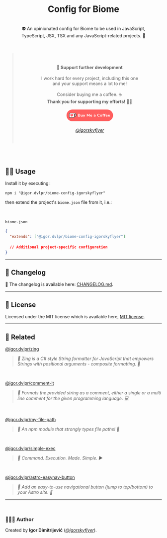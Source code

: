 <h1 align="center">Config for Biome</h1>

<br>

<div align="center">
  👽 An opinionated config for Biome to be used in JavaScript,
  <br>
  TypeScript, JSX, TSX and any JavaScript-related projects. 🐺
</div>

<br>
<br>

<div align="center">
  <blockquote>
    <br>
    <h4>💖 Support further development</h4>
    <span>I work hard for every project, including this one
    <br>
    and your support means a lot to me!
    <br>
    <br>
    Consider buying me a coffee. ☕
    <br>
    <strong>Thank you for supporting my efforts! 🙏😊</strong></span>
    <br>
    <br>
    <a href="https://ko-fi.com/igorskyflyer" target="_blank"><img src="https://raw.githubusercontent.com/igorskyflyer/igorskyflyer/main/assets/ko-fi.png" alt="Donate to igorskyflyer" width="150"></a>
    <br>
    <br>
    <a href="https://github.com/igorskyflyer"><em>@igorskyflyer</em></a>
    <br>
    <br>
    <br>
  </blockquote>
</div>

<br>
<br>

## 🕵🏼 Usage

Install it by executing:

```shell
npm i "@igor.dvlpr/biome-config-igorskyflyer"
```

then extend the project's `biome.json` file from it, i.e.:

<br>

`biome.json`
```json
{
  "extends": ["@igor.dvlpr/biome-config-igorskyflyer"]

  // Additional project-specific configuration
}
```

---

## 📝 Changelog

📑 The changelog is available here: [CHANGELOG.md](https://github.com/igorskyflyer/npm-biome-config-igorskyflyer/blob/main/CHANGELOG.md).

---

## 🪪 License

Licensed under the MIT license which is available here, [MIT license](https://github.com/igorskyflyer/npm-biome-config-igorskyflyer/blob/main/LICENSE).

---

## 🧬 Related

[@igor.dvlpr/zing](https://www.npmjs.com/package/@igor.dvlpr/zing)

> _🐌 Zing is a C# style String formatter for JavaScript that empowers Strings with positional arguments - composite formatting. 🚀_

<br>

[@igor.dvlpr/comment-it](https://www.npmjs.com/package/@igor.dvlpr/comment-it)

> _📜 Formats the provided string as a comment, either a single or a multi line comment for the given programming language. 💻_

<br>

[@igor.dvlpr/my-file-path](https://www.npmjs.com/package/@igor.dvlpr/my-file-path)

> _🌟 An npm module that strongly types file paths! 🥊_

<br>

[@igor.dvlpr/simple-exec](https://www.npmjs.com/package/@igor.dvlpr/simple-exec)

> _🕺 Command. Execution. Made. Simple. ▶_

<br>

[@igor.dvlpr/astro-easynav-button](https://www.npmjs.com/package/@igor.dvlpr/astro-easynav-button)

> _🧭 Add an easy-to-use navigational button (jump to top/bottom) to your Astro site. 🔼_

---

<br>

### 👨🏻‍💻 Author
Created by **Igor Dimitrijević** ([*@igorskyflyer*](https://github.com/igorskyflyer/)).
